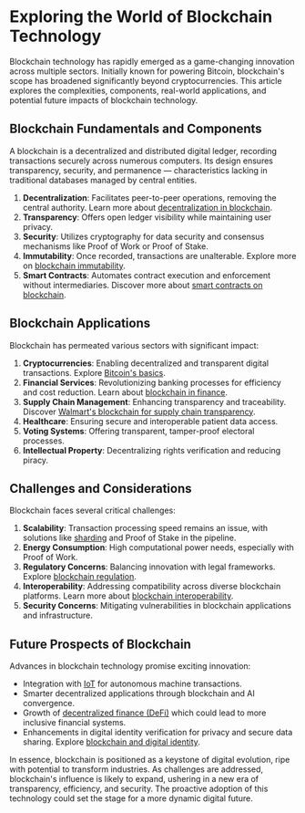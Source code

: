 # Exploring the World of Blockchain Technology

Blockchain technology has rapidly emerged as a game-changing innovation across multiple sectors. Initially known for powering Bitcoin, blockchain's scope has broadened significantly beyond cryptocurrencies. This article explores the complexities, components, real-world applications, and potential future impacts of blockchain technology.

## Blockchain Fundamentals and Components

A blockchain is a decentralized and distributed digital ledger, recording transactions securely across numerous computers. Its design ensures transparency, security, and permanence — characteristics lacking in traditional databases managed by central entities.

1. **Decentralization**: Facilitates peer-to-peer operations, removing the central authority. Learn more about [decentralization in blockchain](https://en.wikipedia.org/wiki/Decentralized_network).
2. **Transparency**: Offers open ledger visibility while maintaining user privacy.
3. **Security**: Utilizes cryptography for data security and consensus mechanisms like Proof of Work or Proof of Stake.
4. **Immutability**: Once recorded, transactions are unalterable. Explore more on [blockchain immutability](https://www.license-token.com/wiki/blockchain-and-data-integrity).
5. **Smart Contracts**: Automates contract execution and enforcement without intermediaries. Discover more about [smart contracts on blockchain](https://www.license-token.com/wiki/smart-contracts-on-blockchain).

## Blockchain Applications

Blockchain has permeated various sectors with significant impact:

1. **Cryptocurrencies**: Enabling decentralized and transparent digital transactions. Explore [Bitcoin's basics](https://bitcoin.org/en/how-it-works).
2. **Financial Services**: Revolutionizing banking processes for efficiency and cost reduction. Learn about [blockchain in finance](https://www.license-token.com/wiki/blockchain-in-finance).
3. **Supply Chain Management**: Enhancing transparency and traceability. Discover [Walmart's blockchain for supply chain transparency](https://www.license-token.com/wiki/walmart-s-blockchain-for-supply-chain-transparency).
4. **Healthcare**: Ensuring secure and interoperable patient data access.
5. **Voting Systems**: Offering transparent, tamper-proof electoral processes.
6. **Intellectual Property**: Decentralizing rights verification and reducing piracy.

## Challenges and Considerations

Blockchain faces several critical challenges:

1. **Scalability**: Transaction processing speed remains an issue, with solutions like [sharding](https://emurgo.io/blog/sharding-blockchain) and Proof of Stake in the pipeline.
2. **Energy Consumption**: High computational power needs, especially with Proof of Work.
3. **Regulatory Concerns**: Balancing innovation with legal frameworks. Explore [blockchain regulation](https://www.license-token.com/wiki/blockchain-regulation).
4. **Interoperability**: Addressing compatibility across diverse blockchain platforms. Learn more about [blockchain interoperability](https://www.license-token.com/wiki/blockchain-interoperability).
5. **Security Concerns**: Mitigating vulnerabilities in blockchain applications and infrastructure.

## Future Prospects of Blockchain

Advances in blockchain technology promise exciting innovation:

- Integration with [IoT](https://en.wikipedia.org/wiki/Internet_of_things) for autonomous machine transactions.
- Smarter decentralized applications through blockchain and AI convergence.
- Growth of [decentralized finance (DeFi)](https://defipulse.com/) which could lead to more inclusive financial systems.
- Enhancements in digital identity verification for privacy and secure data sharing. Explore [blockchain and digital identity](https://www.license-token.com/wiki/blockchain-and-digital-identity).

In essence, blockchain is positioned as a keystone of digital evolution, ripe with potential to transform industries. As challenges are addressed, blockchain's influence is likely to expand, ushering in a new era of transparency, efficiency, and security. The proactive adoption of this technology could set the stage for a more dynamic digital future.